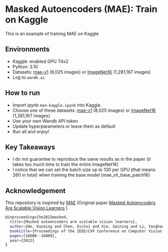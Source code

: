 # Masked Autoencoders (MAE): Train on Kaggle

This is an example of training MAE on Kaggle

## Environments

- Kaggle: enabled GPU T4x2
- Python: 3.10
- Datasets: [mae-v1](https://www.kaggle.com/datasets/thinhhuynh3108/maev1) (8,025 images) or [ImageNet1K](https://www.kaggle.com/competitions/imagenet-object-localization-challenge) (1,281,167 images)
- Log to `wandb.ai`

## How to run

- Import ipynb `mae-kaggle.ipynb` into Kaggle.
- Choose one of these datasets: [mae-v1](https://www.kaggle.com/datasets/thinhhuynh3108/maev1) (8,025 images) or [ImageNet1K](https://www.kaggle.com/competitions/imagenet-object-localization-challenge) (1,281,167 images)
- Use your own Wandb API token
- Update hyperparameters or leave them as default
- Run all and enjoy!

## Key Takeaways

- I do not guarantee to reproduce the same results as in the paper (it takes too much time to train the entire ImageNet1K)
- I notice that we can set the batch size up to 130 per GPU (that means 260 in total) when training the base model (mae_vit_base_patch16)

## Acknowledgement

This repository is inspired by [MAE](https://github.com/facebookresearch/mae) (Original paper [Masked Autoencoders Are Scalable Vision Learners](https://arxiv.org/abs/2111.06377) )

```bash
@inproceedings{he2022masked,
  title={Masked autoencoders are scalable vision learners},
  author={He, Kaiming and Chen, Xinlei and Xie, Saining and Li, Yanghao and Doll{\'a}r, Piotr and Girshick, Ross},
  booktitle={Proceedings of the IEEE/CVF Conference on Computer Vision and Pattern Recognition},
  pages={16000--16009},
  year={2022}
}
```
